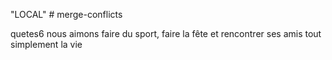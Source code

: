 
"LOCAL" # merge-conflicts

quetes6
nous aimons faire du sport, faire la fête et rencontrer ses amis
tout simplement la vie 

